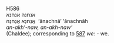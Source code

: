 <body>
  <p>H586<br>  אנחנה    אנחנא  <br> אֲנַחנָא  אֲנַחנָה  ‎  ‘ănachnâ‘  ‘ănachnâh  <br><i>an-akh‘-naw,</i> <i>an-akh-naw‘ </i><br>(Chaldee); corresponding to <a href="h0587.htm">587</a>  <i>we: - </i>we.<br></p>
 </body>